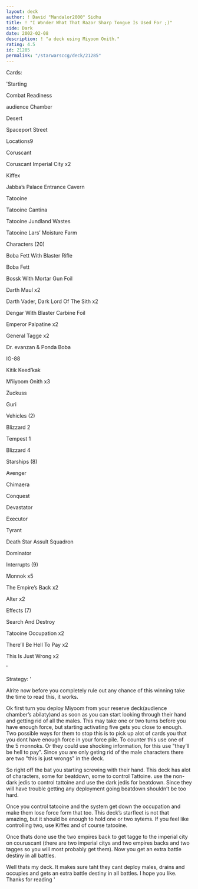 ```yaml
---
layout: deck
author: ! David "Mandalor2000" Sidhu
title: ! "I Wonder What That Razor Sharp Tongue Is Used For ;)"
side: Dark
date: 2002-02-08
description: ! "a deck using Miyoom Onith."
rating: 4.5
id: 21285
permalink: "/starwarsccg/deck/21285"
---
```

Cards: 

'Starting

Combat Readiness

audience Chamber

Desert

Spaceport Street



Locations9

Coruscant 

Coruscant Imperial City  x2

Kiffex

Jabba’s Palace Entrance Cavern 

Tatooine 

Tatooine Cantina 

Tatooine Jundland Wastes 

Tatooine Lars’ Moisture Farm 


Characters (20)

Boba Fett With Blaster Rifle 

Boba Fett 

Bossk With Mortar Gun Foil 

Darth Maul  x2

Darth Vader, Dark Lord Of The Sith  x2

Dengar With Blaster Carbine Foil 

Emperor Palpatine  x2

General Tagge  x2

Dr. evanzan & Ponda Boba

IG-88 

Kitik Keed’kak 

M’iiyoom Onith  x3

Zuckuss 

Guri


Vehicles (2)

Blizzard 2 

Tempest 1 

Blizzard 4


Starships (8)

Avenger 

Chimaera 

Conquest 

Devastator 

Executor 

Tyrant 

Death Star Assult Squadron

Dominator


Interrupts (9)

Monnok  x5

The Empire’s Back  x2

Alter x2


Effects (7)

Search And Destroy 

Tatooine Occupation  x2

There’ll Be Hell To Pay  x2

This Is Just Wrong  x2

'

Strategy: '

Alrite now before you completely rule out any chance of this winning take the time to read this, it works.


Ok first turn you deploy Miyoom from your reserve deck(audience chamber’s abilaty)and as soon as you can start looking through their hand and getting rid of all the males.  This may take one or two turns before you have enough force, but starting activating five gets you close to enough.  Two possible ways for them to stop this is to pick up alot of cards you that you dont have enough force in your force pile.  To counter this use one of the 5 monnoks.  Or they could use shocking information, for this use "they’ll be hell to pay".  Since you are only geting rid of the male characters there are two "this is just wrongs" in the deck.


So right off the bat you starting screwing with their hand.  This deck has alot of characters, some for beatdown, some to control Tattoine.  use the non-dark jedis to control tattoine and use the dark jedis for beatdown.  Since they will have trouble getting any deployment going beatdown shouldn’t be too hard.


Once you control tatooine and the system get down the occupation and make them lose force form that too.  This deck’s starfleet is not that amazing, but it should be enough to hold one or two sytems.  If you feel like controlling two, use Kiffex and of course tatooine.


Once thats done use the two empires back to get tagge to the imperial city on couruscant (there are two imperial citys and two empires backs and two tagges so you will most probably get them).  Now you get an extra battle destiny in all battles.


Well thats my deck.  It makes sure taht they cant deploy males, drains and occupies and gets an extra battle destiny in all battles.  I hope you like.  Thanks for reading '
